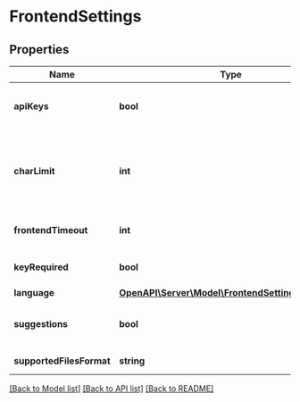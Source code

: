 # FrontendSettings

## Properties
Name | Type | Description | Notes
------------ | ------------- | ------------- | -------------
**apiKeys** | **bool** | Whether the API key database is enabled. | [optional] 
**charLimit** | **int** | Character input limit for this language (-1 indicates no limit) | [optional] 
**frontendTimeout** | **int** | Frontend translation timeout | [optional] 
**keyRequired** | **bool** | Whether an API key is required. | [optional] 
**language** | [**OpenAPI\Server\Model\FrontendSettingsLanguage**](FrontendSettingsLanguage.md) |  | [optional] 
**suggestions** | **bool** | Whether submitting suggestions is enabled. | [optional] 
**supportedFilesFormat** | **string** | Supported files format | [optional] 

[[Back to Model list]](../README.md#documentation-for-models) [[Back to API list]](../README.md#documentation-for-api-endpoints) [[Back to README]](../README.md)


